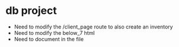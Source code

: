 # db project

- Need to modify the /client_page route to also create an inventory 
- Need to modify the below_7 html
- Need to document in the file
